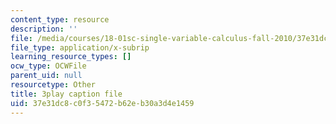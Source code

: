 ```yaml
---
content_type: resource
description: ''
file: /media/courses/18-01sc-single-variable-calculus-fall-2010/37e31dc8c0f35472b62eb30a3d4e1459_sRIDVAcoG5A.vtt
file_type: application/x-subrip
learning_resource_types: []
ocw_type: OCWFile
parent_uid: null
resourcetype: Other
title: 3play caption file
uid: 37e31dc8-c0f3-5472-b62e-b30a3d4e1459
---
```


